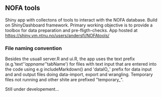 ## NOFA tools 
Shiny app with collectons of tools to interact with the NOFA database. Build on ShinyDashboard framework. Primary working objective is to provide a toolbox for data preparation and pre-fligth-checks. App hosted at https://shiny.vm.ntnu.no/users/andersfi/NOFAtools/    

### File naming convention
Besides the usuall server.R and ui.R, the app uses the text prefix (e.g.'text'_'appname'_'tabName') for files with text input that are entered into the code using e.g includeMarkdown() and 'dataIO_' prefix for data input and and output files doing data-import, export and wrangling. Temporary files not running and other shite are prefixed "temporary_". 

Still under developement...
